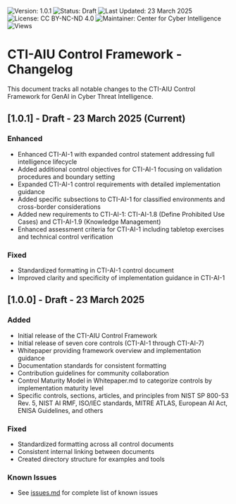![Version: 1.0.1](https://img.shields.io/badge/Version-1.0.1-blue.svg)
![Status: Draft](https://img.shields.io/badge/Status-Draft-yellow.svg)
![Last Updated: 23 March 2025](https://img.shields.io/badge/Last_Updated-23_March_2025-teal.svg)
![License: CC BY-NC-ND 4.0](https://img.shields.io/badge/License-CC_BY--NC--ND_4.0-lightgrey.svg)
![Maintainer: Center for Cyber Intelligence](https://img.shields.io/badge/Maintainer-Center_for_Cyber_Intelligence-darkblue.svg)
![Views](https://img.shields.io/github/watchers/centerforcyberintelligence/CTI-AIU?label=Views&style=social)

# CTI-AIU Control Framework - Changelog

This document tracks all notable changes to the CTI-AIU Control Framework for GenAI in Cyber Threat Intelligence.

## [1.0.1] - Draft - 23 March 2025 (Current)

### Enhanced
- Enhanced CTI-AI-1 with expanded control statement addressing full intelligence lifecycle
- Added additional control objectives for CTI-AI-1 focusing on validation procedures and boundary setting
- Expanded CTI-AI-1 control requirements with detailed implementation guidance
- Added specific subsections to CTI-AI-1 for classified environments and cross-border considerations
- Added new requirements to CTI-AI-1: CTI-AI-1.8 (Define Prohibited Use Cases) and CTI-AI-1.9 (Knowledge Management)
- Enhanced assessment criteria for CTI-AI-1 including tabletop exercises and technical control verification

### Fixed
- Standardized formatting in CTI-AI-1 control document
- Improved clarity and specificity of implementation guidance in CTI-AI-1

## [1.0.0] - Draft - 23 March 2025

### Added
- Initial release of the CTI-AIU Control Framework
- Initial release of seven core controls (CTI-AI-1 through CTI-AI-7)
- Whitepaper providing framework overview and implementation guidance
- Documentation standards for consistent formatting
- Contribution guidelines for community collaboration
- Control Maturity Model in Whitepaper.md to categorize controls by implementation maturity level
- Specific controls, sections, articles, and principles from NIST SP 800-53 Rev. 5, NIST AI RMF, ISO/IEC standards, MITRE ATLAS, European AI Act, ENISA Guidelines, and others

### Fixed
- Standardized formatting across all control documents
- Consistent internal linking between documents
- Created directory structure for examples and tools

### Known Issues
- See [issues.md](./issues.md) for complete list of known issues

